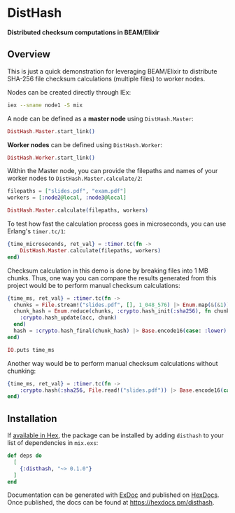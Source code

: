 # DistHash

**Distributed checksum computations in BEAM/Elixir**

## Overview

This is just a quick demonstration for leveraging BEAM/Elixir to distribute SHA-256 file checksum calculations (multiple files) to worker nodes.

Nodes can be created directly through IEx:

```sh
iex --sname node1 -S mix
```

A node can be defined as a **master node** using `DistHash.Master`:

```elixir
DistHash.Master.start_link()
```

**Worker nodes** can be defined using `DistHash.Worker`:

```elixir
DistHash.Worker.start_link()
```

Within the Master node, you can provide the filepaths and names of your worker nodes to `DistHash.Master.calculate/2`:

```elixir
filepaths = ["slides.pdf", "exam.pdf"]
workers = [:node2@local, :node3@local]

DistHash.Master.calculate(filepaths, workers)
```

To test how fast the calculation process goes in microseconds, you can use Erlang's `timer.tc/1`:

```elixir
{time_microseconds, ret_val} = :timer.tc(fn -> 
    DistHash.Master.calculate(filepaths, workers) 
end)
```

Checksum calculation in this demo is done by breaking files into 1 MB chunks. Thus, one way you can compare the results generated from this project would be to perform manual checksum calculations:

```elixir
{time_ms, ret_val} = :timer.tc(fn ->
  chunks = File.stream!("slides.pdf", [], 1_048_576) |> Enum.map(&(&1))
  chunk_hash = Enum.reduce(chunks, :crypto.hash_init(:sha256), fn chunk, acc -> 
    :crypto.hash_update(acc, chunk)
  end)
  hash = :crypto.hash_final(chunk_hash) |> Base.encode16(case: :lower)
end)

IO.puts time_ms
```

Another way would be to perform manual checksum calculations without chunking:

```elixir
{time_ms, ret_val} = :timer.tc(fn ->
    :crypto.hash(:sha256, File.read!("slides.pdf")) |> Base.encode16(case: :lower)
end)
```

## Installation

If [available in Hex](https://hex.pm/docs/publish), the package can be installed
by adding `disthash` to your list of dependencies in `mix.exs`:

```elixir
def deps do
  [
    {:disthash, "~> 0.1.0"}
  ]
end
```

Documentation can be generated with [ExDoc](https://github.com/elixir-lang/ex_doc)
and published on [HexDocs](https://hexdocs.pm). Once published, the docs can
be found at <https://hexdocs.pm/disthash>.

